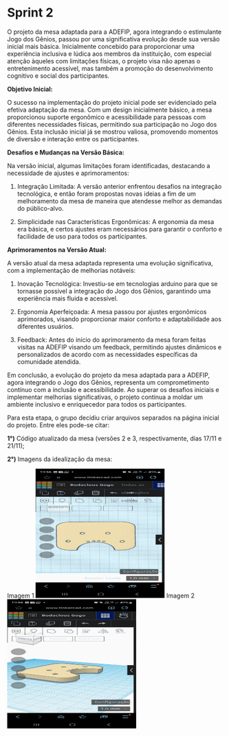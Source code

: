 # Sprint 2

O projeto da mesa adaptada para a ADEFIP, agora integrando o estimulante Jogo dos Gênios, passou por uma significativa evolução desde sua versão inicial mais básica. Inicialmente concebido para proporcionar uma experiência inclusiva e lúdica aos membros da instituição, com especial atenção àqueles com limitações físicas, o projeto visa não apenas o entretenimento acessível, mas também a promoção do desenvolvimento cognitivo e social dos participantes.

**Objetivo Inicial:**

O sucesso na implementação do projeto inicial pode ser evidenciado pela efetiva adaptação da mesa. Com um design inicialmente básico, a mesa proporcionou suporte ergonômico e acessibilidade para pessoas com diferentes necessidades físicas, permitindo sua participação no Jogo dos Gênios. Esta inclusão inicial já se mostrou valiosa, promovendo momentos de diversão e interação entre os participantes.

**Desafios e Mudanças na Versão Básica:**

Na versão inicial, algumas limitações foram identificadas, destacando a necessidade de ajustes e aprimoramentos:

1. Integração Limitada: A versão anterior enfrentou desafios na integração tecnológica, e então foram propostas novas ideias a fim de um melhoramento da mesa de maneira que atendesse melhor as demandas do público-alvo.

2. Simplicidade nas Características Ergonômicas: A ergonomia da mesa era básica, e certos ajustes eram necessários para garantir o conforto e facilidade de uso para todos os participantes.

**Aprimoramentos na Versão Atual:**

A versão atual da mesa adaptada representa uma evolução significativa, com a implementação de melhorias notáveis:

1. Inovação Tecnológica: Investiu-se em tecnologias arduino para que se tornasse possivel a integração do Jogo dos Gênios, garantindo uma experiência mais fluida e acessível.

2. Ergonomia Aperfeiçoada: A mesa passou por ajustes ergonômicos aprimorados, visando proporcionar maior conforto e adaptabilidade aos diferentes usuários.

3. Feedback: Antes do início do aprimoramento da mesa foram feitas visitas na ADEFIP visando um feedback, permitindo ajustes dinâmicos e personalizados de acordo com as necessidades específicas da comunidade atendida.

Em conclusão, a evolução do projeto da mesa adaptada para a ADEFIP, agora integrando o Jogo dos Gênios, representa um comprometimento contínuo com a inclusão e acessibilidade. Ao superar os desafios iniciais e implementar melhorias significativas, o projeto continua a moldar um ambiente inclusivo e enriquecedor para todos os participantes.


Para esta etapa, o grupo decidiu criar arquivos separados na página inicial do projeto. Entre eles pode-se citar:

**1°)** Código atualizado da mesa (versões 2 e 3, respectivamente, dias 17/11 e 21/11);

**2°)** Imagens da idealização da mesa:

Imagem 1
<img src="https://github.com/ICEI-PUC-Minas-PPC-CC/ppc-cc-2023-2-ment2-noite-adetec/blob/main/docs/img/WhatsApp%20Image%202023-11-20%20at%2012.53.31%20(1).jpeg"  width="300" height="300">
Imagem 2
<img src="https://github.com/ICEI-PUC-Minas-PPC-CC/ppc-cc-2023-2-ment2-noite-adetec/blob/main/docs/img/WhatsApp%20Image%202023-11-20%20at%2012.53.31%20(2).jpeg" width="300" height="300">

